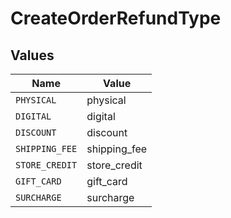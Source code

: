 # CreateOrderRefundType


## Values

| Name           | Value          |
| -------------- | -------------- |
| `PHYSICAL`     | physical       |
| `DIGITAL`      | digital        |
| `DISCOUNT`     | discount       |
| `SHIPPING_FEE` | shipping_fee   |
| `STORE_CREDIT` | store_credit   |
| `GIFT_CARD`    | gift_card      |
| `SURCHARGE`    | surcharge      |